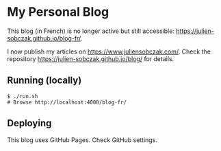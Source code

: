 # My Personal Blog

This blog (in French) is no longer active but still accessible: https://julien-sobczak.github.io/blog-fr/.

I now publish my articles on https://www.juliensobczak.com/. Check the repository https://julien-sobczak.github.io/blog/ for details.

## Running (locally)

```
$ ./run.sh
# Browse http://localhost:4000/blog-fr/
```

## Deploying

This blog uses GitHub Pages. Check GitHub settings.
